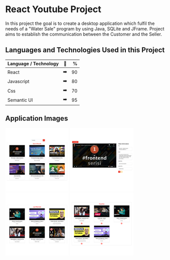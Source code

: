 # React Youtube Project

In this project the goal is to create a desktop application which fulfil the needs of a "Water Sale" program by using Java, SQLite and JFrame. Project aims to establish the communication between the Customer and the Seller.

## Languages and Technologies Used in this Project

| Language / Technology  | :mag_right:  | % |
| :------------ |:---------------:| -----:|
| React      | :arrow_right: | 90 |
| Javascript      | :arrow_right:       |   80 |
| Css | :arrow_right:        |    70 |
| Semantic UI | :arrow_right:        |    95 |

## Application Images

<p>
<a href="https://github.com/goktugust/React-Youtube/blob/master/images/02_y.png" target="_blank">
<img src="https://github.com/goktugust/React-Youtube/blob/master/images/02_y.png" width="200" style="max-width:100%;"></a>
  
<a href="https://github.com/goktugust/React-Youtube/blob/master/images/01_y.png" target="_blank">
<img src="https://github.com/goktugust/React-Youtube/blob/master/images/01_y.png" width="200" style="max-width:100%;"></a>
  
<a href="https://github.com/goktugust/React-Youtube/blob/master/images/03_y.png" target="_blank">
<img src="https://github.com/goktugust/React-Youtube/blob/master/images/03_y.png" width="200" style="max-width:100%;"></a>
  
  <a href="https://github.com/goktugust/React-Youtube/blob/master/images/04_y.png" target="_blank">
<img src="https://github.com/goktugust/React-Youtube/blob/master/images/04_y.png" width="200" style="max-width:100%;"></a>

</p>


